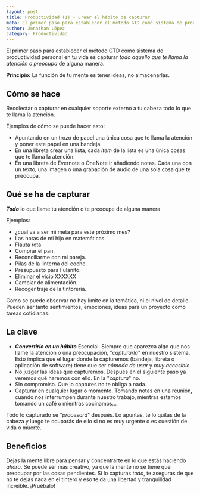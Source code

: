 ```yaml
---
layout: post
title: Productividad (1) - Crear el hábito de capturar
meta: El primer paso para establecer el método GTD como sistema de productividad personal en tu vida.
author: Jonathan López
category: Productividad
---
```



El primer paso para establecer el método GTD como sistema de productividad personal en tu vida es capturar *todo aquello que te llama la atención o preocupa* de alguna manera.

**Principio:** La función de tu mente es tener ideas, no almacenarlas.

## Cómo se hace

Recolectar o capturar en cualquier soporte externo a tu cabeza todo lo que te llama la atención.

Ejemplos de cómo se puede hacer esto:

* Apuntando en un trozo de papel una única cosa que te llama la atención y poner este papel en una bandeja. 
* En una libreta crear una lista, cada *item* de la lista es una única cosas que te llama la atención.
* En una libreta de Evernote o OneNote ir añadiendo notas. Cada una con un texto, una imagen o una grabación de audio de una sola cosa que te preocupa.

## Qué se ha de capturar

***Todo*** lo que llame tu atención o te preocupe de alguna manera.

Ejemplos:

* ¿cual va a ser mi meta para este próximo mes?
* Las notas de mi hijo en matemáticas.
* Flauta rota.
* Comprar el pan.
* Reconciliarme con mi pareja.
* Pilas de la linterna del coche.
* Presupuesto para Fulanito.
* Eliminar el vicio XXXXXX
* Cambiar de alimentación.
* Recoger traje de la tintorería.

Como se puede observar no hay límite en la temática, ni el nivel de detalle. Pueden ser tanto sentimientos, emociones, ideas para un proyecto como tareas cotidianas.

## La clave

* ***Convertirlo en un hábito***
	Esencial. Siempre que aparezca algo que nos llame la atención o una preocupación, "*capturarla*" en nuestro sistema. Esto implica que el lugar donde la capturemos (bandeja, libreta o aplicación de software) tiene que ser *cómoda de usar* y *muy accesible*.
* No juzgar las ideas que capturemos. 
	Después en el siguiente paso ya veremos qué haremos con ello. En la "*captura*" no.
* Sin compromiso.
	Que lo captures no te obliga a nada.
* Capturar en cualquier lugar o momento.
	Tomando notas en una reunión, cuando nos interrumpen durante nuestro trabajo, mientras estamos tomando un café o mientras cocinamos... 

Todo lo capturado se "*procesará*" después. Lo apuntas, te lo quitas de la cabeza y luego te ocuparás de ello si no es muy urgente o es cuestión de vida o muerte.

## Beneficios

Dejas la mente libre para pensar y concentrarte en lo que estás haciendo *ahora*. Se puede ser más creativo, ya que la mente no se tiene que preocupar por las cosas pendientes. Si lo capturas *todo*, te aseguras de que no te dejas nada en el tintero y eso te da una libertad y tranquilidad increíble. ¡Pruébalo!
